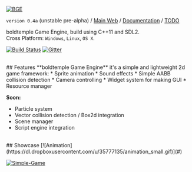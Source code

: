 [![BGE](http://ui.boldtemple.net/p/gaming/img/bge_logo.png)](#) 

`version 0.4a` (unstable pre-alpha) /
[Main Web](http://gaming.boldtemple.net/engine/bge/ "boldtemple Game Engine Main web") / 
[Documentation](https://github.com/boldtempleGaming/Engine/wiki "boldtemple Game Engine Documentation") /
[TODO](https://github.com/boldtempleGaming/Engine/wiki/TODO "TODO")



boldtemple Game Engine, build using C++11 and SDL2.
<br/>Cross Platform: `Windows`, `Linux`, `OS X`.
<br/>

[![Build Status](https://travis-ci.org/boldtempleGaming/Engine.svg?branch=master)](https://travis-ci.org/boldtempleGaming/Engine) [![Gitter](https://badges.gitter.im/boldtempleGaming/Engine.svg)](https://gitter.im/boldtempleGaming/Engine?utm_source=badge&utm_medium=badge&utm_campaign=pr-badge)

<br/>
## Features
**boldtemple Game Engine** it's a simple and lightweight 2d game framework:
* Sprite animation
* Sound effects
* Simple AABB collision detection
* Camera controlling
* Widget system for making GUI
* Resource manager
 
**Soon:**
* Particle system
* Vector collision detection / Box2d integration
* Scene manager
* Script engine integration

<br/>
## Showcase
[![Animation](https://dl.dropboxusercontent.com/u/35777135/animation_small.gif)](#)

[![Simple-Game](https://dl.dropboxusercontent.com/u/35777135/Simple-Game-Screenshot.png)](https://github.com/WinPooh32/Simple-Game)

<!-- **boldtemple Game Engine** -->
